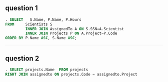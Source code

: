 ## question 1
```sql
. SELECT   S.Name, P.Name, P.Hours 
FROM     Scientists S  
         INNER JOIN AssignedTo A ON S.SSN=A.Scientist 
         INNER JOIN Projects P ON A.Project=P.Code 
ORDER BY P.Name ASC, S.Name ASC; 
```
__________________________________________________________________________________________
## question 2
```sql
. SELECT projects.Name  FROM projects  
RIGHT JOIN assignedto ON projects.Code = assignedto.Project 
```
